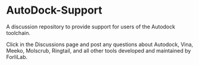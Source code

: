 # AutoDock-Support

A discussion repository to provide support for users of the Autodock toolchain. 

Click in the Discussions page and post any questions about Autodock, Vina, Meeko, Molscrub, Ringtail,
and all other tools developed and maintained by ForliLab. 
